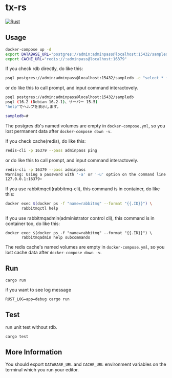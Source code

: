 # tx-rs

[![Rust](https://github.com/cutsea110/tx-rs/actions/workflows/rust.yml/badge.svg)](https://github.com/cutsea110/tx-rs/actions/workflows/rust.yml)

## Usage

```bash
docker-compose up -d
export DATABASE_URL="postgres://admin:adminpass@localhost:15432/sampledb"
export CACHE_URL="redis://:adminpass@localhost:16379"
```

If you check rdb directly, do like this:

```bash
psql postgres://admin:adminpass@localhost:15432/sampledb -c "select * from person"
```

or do like this to call prompt, and input command interactovely.

```bash
psql postgres://admin:adminpass@localhost:15432/sampledb
psql (16.2 (Debian 16.2-1)、サーバー 15.5)
"help"でヘルプを表示します。

sampledb=#
```

The postgres db's named volumes are empty in `docker-compose.yml`, so you lost permanent data after `docker-compose down -v`.

If you check cache(redis), do like this:

```bash
redis-cli -p 16379 --pass adminpass ping
```

or do like this to call prompt, and input command interactovely.

```bash
redis-cli -p 16379 --pass adminpass
Warning: Using a password with '-a' or '-u' option on the command line interface may not be safe.
127.0.0.1:16379>
```

If you use rabbitmqctl(rabbitmq-cli), this command is in container, do like this:

```bash
docker exec $(docker ps -f "name=rabbitmq" --format "{{.ID}}") \
       rabbitmqctl help
```

If you use rabbitmqadmin(administrator control cli), this command is in container too, do like this:

```
docker exec $(docker ps -f "name=rabbitmq" --format "{{.ID}}") \
       rabbitmqadmin help subcommands
```

The redis cache's named volumes are empty in `docker-compose.yml`, so you lost cache data after `docker-compose down -v`.

## Run

```
cargo run
```

if you want to see log message

```
RUST_LOG=app=debug cargo run
```

## Test

run unit test without rdb.

```
cargo test
```

## More Information

You should export `DATABASE_URL` and `CACHE_URL` environment variables on the terminal which you run your editor.
